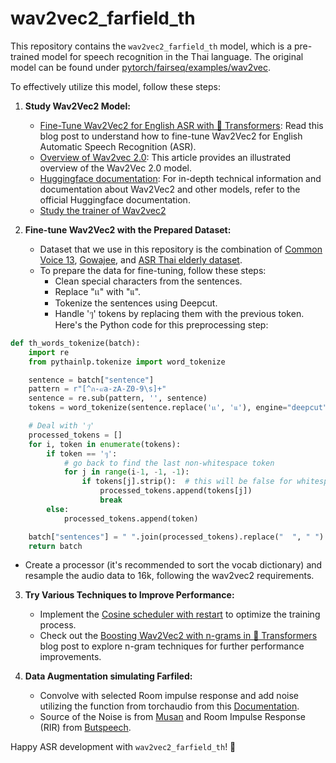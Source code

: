 # wav2vec2_farfield_th

This repository contains the `wav2vec2_farfield_th` model, which is a pre-trained model for speech recognition in the Thai language. The original model can be found under [pytorch/fairseq/examples/wav2vec](https://github.com/pytorch/fairseq/tree/master/examples/wav2vec#wav2vec-20).

To effectively utilize this model, follow these steps:

1. **Study Wav2Vec2 Model:**
   - [Fine-Tune Wav2Vec2 for English ASR with 🤗 Transformers](https://huggingface.co/blog/fine-tune-wav2vec2-english): Read this blog post to understand how to fine-tune Wav2Vec2 for English Automatic Speech Recognition (ASR).
   - [Overview of Wav2vec 2.0](https://jonathanbgn.com/2021/09/30/illustrated-wav2vec-2.html): This article provides an illustrated overview of the Wav2Vec 2.0 model.
   - [Huggingface documentation](https://huggingface.co/docs/transformers/model_doc/wav2vec2): For in-depth technical information and documentation about Wav2Vec2 and other models, refer to the official Huggingface documentation.
   - [Study the trainer of Wav2vec2](https://huggingface.co/docs/transformers/main_classes/trainer)

2. **Fine-tune Wav2Vec2 with the Prepared Dataset:**
   - Dataset that we use in this repository is the combination of [Common Voice 13](https://commonvoice.mozilla.org/en/datasets), [Gowajee](https://github.com/ekapolc/gowajee_corpus), and [ASR Thai elderly dataset](https://github.com/VISAI-DATAWOW/Thai-Elderly-Speech-dataset/releases/tag/v1.0.0).
   - To prepare the data for fine-tuning, follow these steps:
     - Clean special characters from the sentences.
     - Replace "เเ" with "แ".
     - Tokenize the sentences using Deepcut.
     - Handle 'ๆ' tokens by replacing them with the previous token. Here's the Python code for this preprocessing step:
     
```python
def th_words_tokenize(batch):
    import re
    from pythainlp.tokenize import word_tokenize

    sentence = batch["sentence"]
    pattern = r"[^ก-๙a-zA-Z0-9\s]+"
    sentence = re.sub(pattern, '', sentence)
    tokens = word_tokenize(sentence.replace('เเ', 'แ'), engine="deepcut")

    # Deal with 'ๆ'
    processed_tokens = []
    for i, token in enumerate(tokens):
        if token == 'ๆ':
            # go back to find the last non-whitespace token
            for j in range(i-1, -1, -1):
                if tokens[j].strip():  # this will be false for whitespace
                    processed_tokens.append(tokens[j])
                    break
        else:
            processed_tokens.append(token)

    batch["sentences"] = " ".join(processed_tokens).replace("  ", " ")
    return batch
```


   - Create a processor (it's recommended to sort the vocab dictionary) and resample the audio data to 16k, following the wav2vec2 requirements.

3. **Try Various Techniques to Improve Performance:**
   - Implement the [Cosine scheduler with restart](https://huggingface.co/docs/transformers/v4.30.0/en/main_classes/optimizer_schedules#transformers.get_linear_schedule_with_warmup.num_training_steps) to optimize the training process.
   - Check out the [Boosting Wav2Vec2 with n-grams in 🤗 Transformers](https://huggingface.co/blog/wav2vec2-with-ngram) blog post to explore n-gram techniques for further performance improvements.

4. **Data Augmentation simulating Farfiled:**
   - Convolve with selected Room impulse response and add noise utilizing the function from torchaudio from this [Documentation](https://pytorch.org/audio/stable/tutorials/audio_data_augmentation_tutorial.html).
   - Source of the Noise is from [Musan](https://www.openslr.org/17/) and Room Impulse Response (RIR) from [Butspeech](https://speech.fit.vutbr.cz/software/but-speech-fit-reverb-database).

Happy ASR development with `wav2vec2_farfield_th`! 🎉



